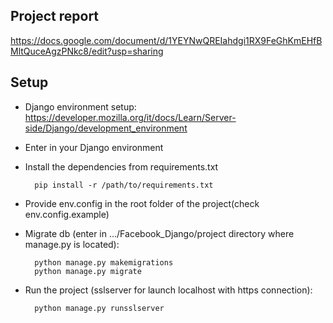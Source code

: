 Project report
---

https://docs.google.com/document/d/1YEYNwQREIahdgi1RX9FeGhKmEHfBMltQuceAgzPNkc8/edit?usp=sharing


Setup
---

* Django environment setup:
		https://developer.mozilla.org/it/docs/Learn/Server-side/Django/development_environment

* Enter in your Django environment

* Install the dependencies from requirements.txt

		pip install -r /path/to/requirements.txt

* Provide env.config in the root folder of the project(check env.config.example)

* Migrate db (enter in .../Facebook_Django/project directory where manage.py is located):

		python manage.py makemigrations
		python manage.py migrate

* Run the project (sslserver for launch localhost with https connection):
		
		python manage.py runsslserver
